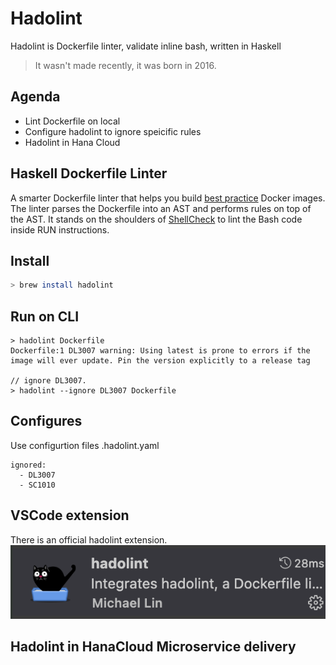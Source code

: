 # Hadolint

Hadolint is Dockerfile linter, validate inline bash, written in Haskell

> It wasn't made recently, it was born in 2016.

## Agenda

* Lint Dockerfile on local
* Configure hadolint to ignore speicific rules
* Hadolint in Hana Cloud


## Haskell Dockerfile Linter

A smarter Dockerfile linter that helps you build [best practice](https://docs.docker.com/develop/develop-images/dockerfile_best-practices/) Docker images. The linter parses the Dockerfile into an AST and performs rules on top of the AST. It stands on the shoulders of [ShellCheck](https://github.com/koalaman/shellcheck) to lint the Bash code inside RUN instructions.

## Install

```bash
> brew install hadolint
```

## Run on CLI

```
> hadolint Dockerfile
Dockerfile:1 DL3007 warning: Using latest is prone to errors if the image will ever update. Pin the version explicitly to a release tag

// ignore DL3007.
> hadolint --ignore DL3007 Dockerfile
```

## Configures
Use configurtion files .hadolint.yaml
```
ignored:
  - DL3007
  - SC1010
```

## VSCode extension

There is an official hadolint extension. 
![](./hadolint_extension.png)

## Hadolint in HanaCloud Microservice delivery